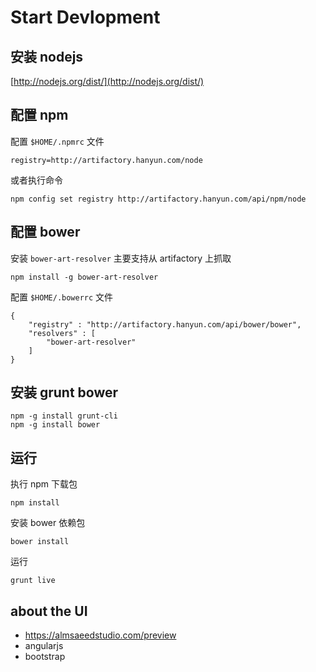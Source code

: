 # Start Devlopment

## 安装 nodejs

[http://nodejs.org/dist/](http://nodejs.org/dist/)

## 配置 npm

配置 `$HOME/.npmrc` 文件

    registry=http://artifactory.hanyun.com/node

或者执行命令

    npm config set registry http://artifactory.hanyun.com/api/npm/node

## 配置 bower

安装 `bower-art-resolver` 主要支持从 artifactory 上抓取

    npm install -g bower-art-resolver

配置 `$HOME/.bowerrc` 文件

    {
        "registry" : "http://artifactory.hanyun.com/api/bower/bower",
        "resolvers" : [
            "bower-art-resolver"
        ]
    }

## 安装 grunt bower

    npm -g install grunt-cli
    npm -g install bower

## 运行

执行 npm 下载包

    npm install

安装 bower 依赖包

    bower install

运行

    grunt live

## about the UI 

* https://almsaeedstudio.com/preview
* angularjs
* bootstrap
